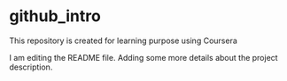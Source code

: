 # github_intro
This repository is created for learning purpose using Coursera

I am editing the README file. Adding some more details about the project description.
